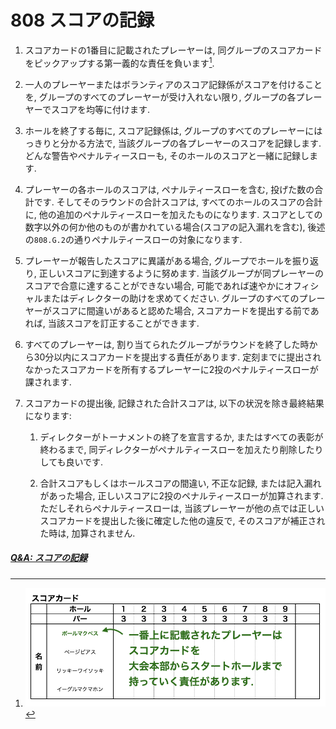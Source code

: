 # 808 スコアの記録

1. スコアカードの1番目に記載されたプレーヤーは,
同グループのスコアカードをピックアップする第一義的な責任を負います[^1].

1. 一人のプレーヤーまたはボランティアのスコア記録係がスコアを付けることを,
グループのすべてのプレーヤーが受け入れない限り,
グループの各プレーヤーでスコアを均等に付けます.

1. ホールを終了する毎に,
スコア記録係は,
グループのすべてのプレーヤーにはっきりと分かる方法で,
当該グループの各プレーヤーのスコアを記録します.
どんな警告やペナルティースローも,
そのホールのスコアと一緒に記録します.

1. プレーヤーの各ホールのスコアは,
ペナルティースローを含む,
投げた数の合計です.
そしてそのラウンドの合計スコアは,
すべてのホールのスコアの合計に,
他の追加のペナルティースローを加えたものになります.
スコアとしての数字以外の何か他のものが書かれている場合(スコアの記入漏れを含む),
後述の`808.G.2`の通りペナルティースローの対象になります.

1. プレーヤーが報告したスコアに異議がある場合,
グループでホールを振り返り,
正しいスコアに到達するように努めます.
当該グループが同プレーヤーのスコアで合意に達することができない場合,
可能であれば速やかにオフィシャルまたはディレクターの助けを求めてください.
グループのすべてのプレーヤーがスコアに間違いがあると認めた場合,
スコアカードを提出する前であれば,
当該スコアを訂正することができます.

1. すべてのプレーヤーは,
割り当てられたグループがラウンドを終了した時から30分以内にスコアカードを提出する責任があります.
定刻までに提出されなかったスコアカードを所有するプレーヤーに2投のペナルティースローが課されます.

1. スコアカードの提出後,
記録された合計スコアは,
以下の状況を除き最終結果になります:

    1. ディレクターがトーナメントの終了を宣言するか,
    またはすべての表彰が終わるまで,
    同ディレクターがペナルティースローを加えたり削除したりしても良いです.

    1. 合計スコアもしくはホールスコアの間違い,
    不正な記録,
    または記入漏れがあった場合,
    正しいスコアに2投のペナルティースローが加算されます.
    ただしそれらペナルティースローは,
    当該プレーヤーが他の点では正しいスコアカードを提出した後に確定した他の違反で,
    そのスコアが補正された時は,
    加算されません.

##### [Q&A: スコアの記録](qa-sco)


[^1]: ![スコアカード](assets/img/scorecard2.png)
